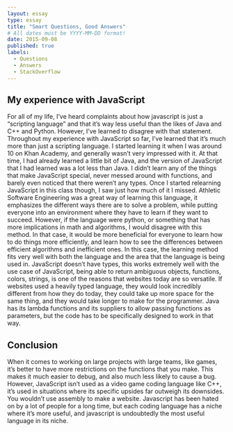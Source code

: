 ```yaml
---
layout: essay
type: essay
title: "Smart Questions, Good Answers"
# All dates must be YYYY-MM-DD format!
date: 2015-09-08
published: true
labels:
  - Questions
  - Answers
  - StackOverflow
---
```

## My experience with JavaScript
For all of my life, I’ve heard complaints about how javascript is just a “scripting language” and that it’s way less useful than the likes of Java and C++ and Python. However, I’ve learned to disagree with that statement. Throughout my experience with JavaScript so far, I’ve learned that it’s much more than just a scripting language. I started learning it when I was around 10 on Khan Academy, and generally wasn’t very impressed with it. At that time, I had already learned a little bit of Java, and the version of JavaScript that I had learned was a lot less than Java. I didn’t learn any of the things that make JavaScript special, never messed around with functions, and barely even noticed that there weren’t any types. 
	Once I started relearning JavaScript in this class though, I saw just how much of it I missed. Athletic Software Engineering was a great way of learning this language, it emphasizes the different ways there are to solve a problem, while putting everyone into an environment where they have to learn if they want to succeed. However, if the language were python, or something that has more implications in math and algorithms, I would disagree with this method. In that case, it would be more beneficial for everyone to learn how to do things more efficiently, and learn how to see the differences between efficient algorithms and inefficient ones. In this case, the learning method fits very well with both the language and the area that the language is being used in. 
	JavaScript doesn’t have types, this works extremely well with the use case of JavaScript, being able to return ambiguous objects, functions, colors, strings, is one of the reasons that websites today are so versatile. If websites used a heavily typed language, they would look incredibly different from how they do today, they could take up more space for the same thing, and they would take longer to make for the programmer. Java has its lambda functions and its suppliers to allow passing functions as parameters, but the code has to be specifically designed to work in that way. 
## Conclusion
When it comes to working on large projects with large teams, like games, it’s better to have more restrictions on the functions that you make. This makes it much easier to debug, and also much less likely to cause a bug. However, JavaScript isn’t used as a video game coding language like C++, it’s used in situations where its specific upsides far outweigh its downsides. You wouldn’t use assembly to make a website. Javascript has been hated on by a lot of people for a long time, but each coding language has a niche where it’s more useful, and javascript is undoubtedly the most useful language in its niche.

